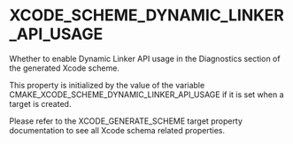   

# XCODE_SCHEME_DYNAMIC_LINKER_API_USAGE  
Whether to enable Dynamic Linker API usage
in the Diagnostics section of the generated Xcode scheme.  

This property is initialized by the value of the variable
CMAKE_XCODE_SCHEME_DYNAMIC_LINKER_API_USAGE if it is set
when a target is created.  

Please refer to the XCODE_GENERATE_SCHEME target property
documentation to see all Xcode schema related properties.  

